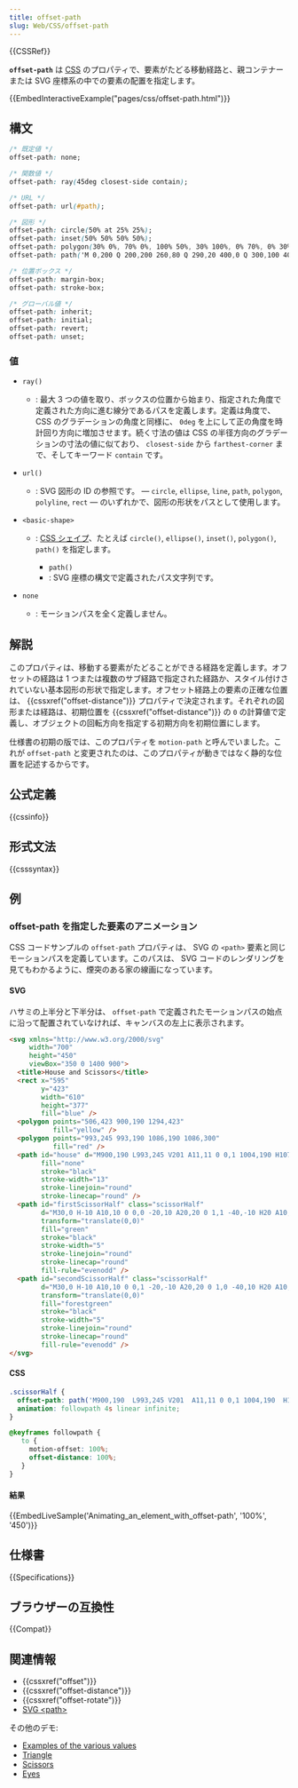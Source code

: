 ```yaml
---
title: offset-path
slug: Web/CSS/offset-path
---
```


{{CSSRef}}

**`offset-path`** は [CSS](/ja/docs/Web/CSS) のプロパティで、要素がたどる移動経路と、親コンテナーまたは SVG 座標系の中での要素の配置を指定します。

{{EmbedInteractiveExample("pages/css/offset-path.html")}}

## 構文

```css
/* 既定値 */
offset-path: none;

/* 関数値 */
offset-path: ray(45deg closest-side contain);

/* URL */
offset-path: url(#path);

/* 図形 */
offset-path: circle(50% at 25% 25%);
offset-path: inset(50% 50% 50% 50%);
offset-path: polygon(30% 0%, 70% 0%, 100% 50%, 30% 100%, 0% 70%, 0% 30%);
offset-path: path('M 0,200 Q 200,200 260,80 Q 290,20 400,0 Q 300,100 400,200');

/* 位置ボックス */
offset-path: margin-box;
offset-path: stroke-box;

/* グローバル値 */
offset-path: inherit;
offset-path: initial;
offset-path: revert;
offset-path: unset;
```

### 値

- `ray()`
  - : 最大 3 つの値を取り、ボックスの位置から始まり、指定された角度で定義された方向に進む線分であるパスを定義します。定義は角度で、 CSS のグラデーションの角度と同様に、 `0deg` を上にして正の角度を時計回り方向に増加させます。続く寸法の値は CSS の半径方向のグラデーションの寸法の値に似ており、 `closest-side` から `farthest-corner` まで、そしてキーワード `contain` です。
- `url()`
  - : SVG 図形の ID の参照です。 — `circle`, `ellipse`, `line`, `path`, `polygon`, `polyline`, `rect` — のいずれかで、図形の形状をパスとして使用します。
- `<basic-shape>`

  - : [CSS シェイプ](/ja/docs/Web/CSS/CSS_Shapes/Basic_Shapes)、たとえば `circle()`, `ellipse()`, `inset()`, `polygon()`, `path()` を指定します。

    - `path()`
    - : SVG 座標の構文で定義されたパス文字列です。

- `none`
  - : モーションパスを全く定義しません。

## 解説

このプロパティは、移動する要素がたどることができる経路を定義します。オフセットの経路は 1 つまたは複数のサブ経路で指定された経路か、スタイル付けされていない基本図形の形状で指定します。オフセット経路上の要素の正確な位置は、 {{cssxref("offset-distance")}} プロパティで決定されます。それぞれの図形または経路は、初期位置を {{cssxref("offset-distance")}} の `0` の計算値で定義し、オブジェクトの回転方向を指定する初期方向を初期位置にします。

仕様書の初期の版では、このプロパティを `motion-path` と呼んでいました。これが `offset-path` と変更されたのは、このプロパティが動きではなく静的な位置を記述するからです。

## 公式定義

{{cssinfo}}

## 形式文法

{{csssyntax}}

## 例

### offset-path を指定した要素のアニメーション

CSS コードサンプルの `offset-path` プロパティは、 SVG の `<path>` 要素と同じモーションパスを定義しています。このパスは、 SVG コードのレンダリングを見てもわかるように、煙突のある家の線画になっています。

#### SVG

ハサミの上半分と下半分は、 `offset-path` で定義されたモーションパスの始点に沿って配置されていなければ、キャンバスの左上に表示されます。

```html
<svg xmlns="http://www.w3.org/2000/svg"
     width="700"
     height="450"
     viewBox="350 0 1400 900">
  <title>House and Scissors</title>
  <rect x="595"
        y="423"
        width="610"
        height="377"
        fill="blue" />
  <polygon points="506,423 900,190 1294,423"
           fill="yellow" />
  <polygon points="993,245 993,190 1086,190 1086,300"
           fill="red" />
  <path id="house" d="M900,190 L993,245 V201 A11,11 0 0,1 1004,190 H1075 A11,11 0 0,1 1086,201 V300 L1294,423 H1216 A11,11 0 0,0 1205,434 V789 A11,11 0 0,1 1194,800 H606 A11,11 0 0,1 595,789 V434 A11,11 0 0,0 584,423 H506 L900,190"
        fill="none"
        stroke="black"
        stroke-width="13"
        stroke-linejoin="round"
        stroke-linecap="round" />
  <path id="firstScissorHalf" class="scissorHalf"
        d="M30,0 H-10 A10,10 0 0,0 -20,10 A20,20 0 1,1 -40,-10 H20 A10,10 0 0,1 30,0 M-40,20 A10,10 1 0,0 -40,0 A10,10 1 0,0 -40,20 M0,0"
        transform="translate(0,0)"
        fill="green"
        stroke="black"
        stroke-width="5"
        stroke-linejoin="round"
        stroke-linecap="round"
        fill-rule="evenodd" />
  <path id="secondScissorHalf" class="scissorHalf"
        d="M30,0 H-10 A10,10 0 0,1 -20,-10 A20,20 0 1,0 -40,10 H20 A10,10 0 0,0 30,0 M-40,-20 A10,10 1 0,0 -40,0 A10,10 1 0,0 -40,-20 M0,0"
        transform="translate(0,0)"
        fill="forestgreen"
        stroke="black"
        stroke-width="5"
        stroke-linejoin="round"
        stroke-linecap="round"
        fill-rule="evenodd" />
</svg>
```

#### CSS

```css
.scissorHalf {
  offset-path: path('M900,190  L993,245 V201  A11,11 0 0,1 1004,190  H1075  A11,11 0 0,1 1086,201  V300  L1294,423 H1216  A11,11 0 0,0 1205,434  V789  A11,11 0 0,1 1194,800  H606  A11,11 0 0,1 595,789  V434  A11,11 0 0,0 584,423  H506 L900,190');
  animation: followpath 4s linear infinite;
}

@keyframes followpath {
   to {
     motion-offset: 100%;
     offset-distance: 100%;
   }
}
```

#### 結果

{{EmbedLiveSample('Animating_an_element_with_offset-path', '100%', '450')}}

## 仕様書

{{Specifications}}

## ブラウザーの互換性

{{Compat}}

## 関連情報

- {{cssxref("offset")}}
- {{cssxref("offset-distance")}}
- {{cssxref("offset-rotate")}}
- [SVG \<path>](/ja/docs/Web/SVG/Tutorial/Paths)

その他のデモ:

- [Examples of the various values](https://codepen.io/team/css-tricks/pen/WZdKMq)
- [Triangle](https://codepen.io/ericwilligers/pen/jrbJPp)
- [Scissors](https://codepen.io/ericwilligers/pen/bwVkNa)
- [Eyes](https://jsfiddle.net/ericwilligers/r1snqdan/)
